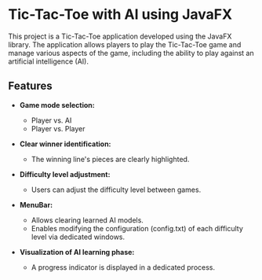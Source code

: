 # Tic-Tac-Toe with AI using JavaFX

This project is a Tic-Tac-Toe application developed using the JavaFX library. The application allows players to play the Tic-Tac-Toe game and manage various aspects of the game, including the ability to play against an artificial intelligence (AI).

## Features

- **Game mode selection:**
  - Player vs. AI
  - Player vs. Player

- **Clear winner identification:**
  - The winning line's pieces are clearly highlighted.

- **Difficulty level adjustment:**
  - Users can adjust the difficulty level between games.

- **MenuBar:**
  - Allows clearing learned AI models.
  - Enables modifying the configuration (config.txt) of each difficulty level via dedicated windows.

- **Visualization of AI learning phase:**
  - A progress indicator is displayed in a dedicated process.

